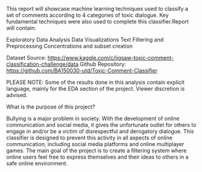 This report will showcase machine learning techniques used to classify a set of comments according to 4 categories of toxic dialogue. Key fundamental techniques were also used to complete this classifier.Report will contain:

Exploratory Data Analysis
Data Visualizations
Text Filtering and Preprocessing 
Concentrations and subset creation

Dataset Source: https://www.kaggle.com/c/jigsaw-toxic-comment-classification-challenge/data 
Github Repository: https://github.com/BA150030-utd/Toxic-Comment-Classifier 

PLEASE NOTE: Some of the results done in this analysis contain explicit language, mainly for the EDA section of the project. Viewer discretion is advised. 

What is the purpose of this project? 

Bullying is a major problem in society. With the development of online communication and social media, it gives the unfortunate outlet for others to engage in and/or be a victim of disrespectful and derogatory dialogue. This classifier is designed to prevent this activity in all aspects of online communication, including social media platforms and online multiplayer games. The main goal of the project is to create a filtering system where online users feel free to express themselves and their ideas to others in a safe online environment. 

